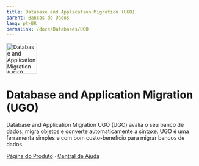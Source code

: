 ```yaml
---
title: Database and Application Migration (UGO)
parent: Bancos de Dados
lang: pt-BR
permalink: /docs/Databases/UGO
---
```


<img src="https://res-static.hc-cdn.cn/cloudbu-site/public/new-product-icon/Databases/UGO.png" width="80" height="80" alt="Database and Application Migration (UGO)">

# Database and Application Migration (UGO)

Database and Application Migration UGO (UGO) avalia o seu banco de dados, migra objetos e converte automaticamente a sintaxe. UGO é uma ferramenta simples e com bom custo-benefício para migrar bancos de dados.

[Página do Produto](https://www.huaweicloud.com/intl/pt-br/product/ugo.html) &middot;
[Central de Ajuda](https://support.huaweicloud.com/intl/pt-br/ugo/index.html)

